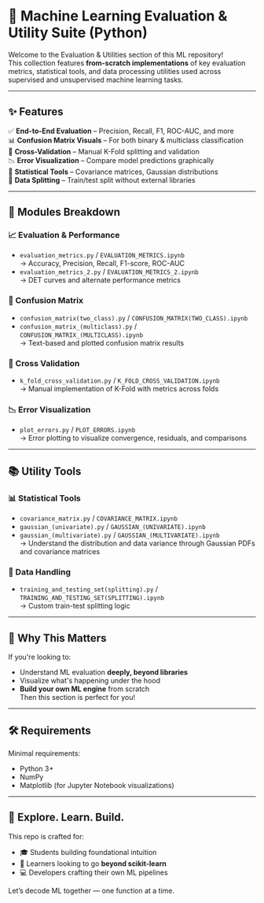 # 🧪 Machine Learning Evaluation & Utility Suite (Python)

Welcome to the Evaluation & Utilities section of this ML repository!  
This collection features **from-scratch implementations** of key evaluation metrics, statistical tools, and data processing utilities used across supervised and unsupervised machine learning tasks.

---

## ✨ Features

✅ **End-to-End Evaluation** – Precision, Recall, F1, ROC-AUC, and more  
📊 **Confusion Matrix Visuals** – For both binary & multiclass classification  
🔁 **Cross-Validation** – Manual K-Fold splitting and validation  
📉 **Error Visualization** – Compare model predictions graphically  
📐 **Statistical Tools** – Covariance matrices, Gaussian distributions  
🔀 **Data Splitting** – Train/test split without external libraries  

---

## 🧩 Modules Breakdown

### 📈 Evaluation & Performance
- `evaluation_metrics.py` / `EVALUATION_METRICS.ipynb`  
  → Accuracy, Precision, Recall, F1-score, ROC-AUC  
- `evaluation_metrics_2.py` / `EVALUATION_METRICS_2.ipynb`  
  → DET curves and alternate performance metrics

### 🧮 Confusion Matrix
- `confusion_matrix(two_class).py` / `CONFUSION_MATRIX(TWO_CLASS).ipynb`  
- `confusion_matrix_(multiclass).py` / `CONFUSION_MATRIX_(MULTICLASS).ipynb`  
  → Text-based and plotted confusion matrix results

### 🔁 Cross Validation
- `k_fold_cross_validation.py` / `K_FOLD_CROSS_VALIDATION.ipynb`  
  → Manual implementation of K-Fold with metrics across folds

### 📉 Error Visualization
- `plot_errors.py` / `PLOT_ERRORS.ipynb`  
  → Error plotting to visualize convergence, residuals, and comparisons

---

## 📚 Utility Tools

### 📊 Statistical Tools
- `covariance_matrix.py` / `COVARIANCE_MATRIX.ipynb`  
- `gaussian_(univariate).py` / `GAUSSIAN_(UNIVARIATE).ipynb`  
- `gaussian_(multivariate).py` / `GAUSSIAN_(MULTIVARIATE).ipynb`  
  → Understand the distribution and data variance through Gaussian PDFs and covariance matrices

### 🧪 Data Handling
- `training_and_testing_set(splitting).py` / `TRAINING_AND_TESTING_SET(SPLITTING).ipynb`  
  → Custom train-test splitting logic

---

## 🚀 Why This Matters

If you're looking to:
- Understand ML evaluation **deeply, beyond libraries**
- Visualize what's happening under the hood  
- **Build your own ML engine** from scratch  
Then this section is perfect for you!

---

## 🛠️ Requirements

Minimal requirements:
- Python 3+
- NumPy
- Matplotlib (for Jupyter Notebook visualizations)

---

## 🌟 Explore. Learn. Build.

This repo is crafted for:
- 🎓 Students building foundational intuition  
- 🧠 Learners looking to go **beyond scikit-learn**  
- 💻 Developers crafting their own ML pipelines

Let’s decode ML together — one function at a time.
